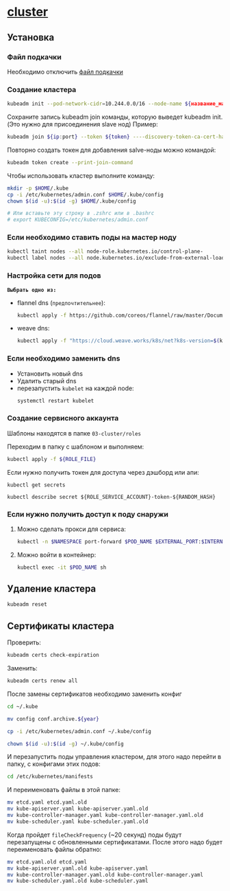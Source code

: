 # [cluster](https://kubernetes.io/docs/setup/production-environment/tools/kubeadm/create-cluster-kubeadm/)

## Установка

### Файл подкачки

Необходимо отключить [файл подкачки](../../common/swap.md)

### Создание кластера

```bash
kubeadm init --pod-network-cidr=10.244.0.0/16 --node-name ${название_мастер_ноды}
```

Сохраните запись kubeadm join команды, которую выведет kubeadm init. (Это нужно для присоединения slave нод) Пример:

```bash
kubeadm join ${ip:port} --token ${token} ----discovery-token-ca-cert-hash ${ca}
```

Повторно создать токен для добавления salve-ноды можно командой:

```bash
kubeadm token create --print-join-command
```

Чтобы использовать кластер выполните команду:

```bash
mkdir -p $HOME/.kube
cp -i /etc/kubernetes/admin.conf $HOME/.kube/config
chown $(id -u):$(id -g) $HOME/.kube/config

# Или вставьте эту строку в .zshrc или в .bashrc
# export KUBECONFIG=/etc/kubernetes/admin.conf
```

### Если необходимо ставить поды на мастер ноду

```bash
kubectl taint nodes --all node-role.kubernetes.io/control-plane-
kubectl label nodes --all node.kubernetes.io/exclude-from-external-load-balancers-
```

### Настройка сети для подов

**`Выбрать одно из:`**

* flannel dns (`предпочтительнее`):
   ```bash
   kubectl apply -f https://github.com/coreos/flannel/raw/master/Documentation/kube-flannel.yml
   ```
* weave dns:
   ```bash
   kubectl apply -f "https://cloud.weave.works/k8s/net?k8s-version=$(kubectl version | base64 | tr -d '\n')"
   ```

### Если необходимо заменить dns

* Установить новый dns
* Удалить старый dns
* перезапустить `kubelet` на каждой node:
  ```bash
  systemctl restart kubelet
  ```

### Создание сервисного аккаунта

Шаблоны находятся в папке `03-cluster/roles`

Переходим в папку с шаблоном и выполняем:

```bash
kubectl apply -f ${ROLE_FILE}
```

Если нужно получить токен для доступа через дэшборд или апи:

```cubectl
kubectl get secrets

kubectl describe secret ${ROLE_SERVICE_ACCOUNT}-token-${RANDOM_HASH}
```

### Если нужно получить доступ к поду снаружи

1. Можно сделать прокси для сервиса:
   ```bash
   kubectl -n $NAMESPACE port-forward $POD_NAME $EXTERNAL_PORT:$INTERNAL_PORT
   ```
2. Можно войти в контейнер:
   ```bash
   kubectl exec -it $POD_NAME sh
   ```

## Удаление кластера

```bash
kubeadm reset
```

## Сертификаты кластера

Проверить:

```bash
kubeadm certs check-expiration
```

Заменить:

```bash
kubeadm certs renew all
```

После замены сертификатов необходимо заменить конфиг

```bash
cd ~/.kube

mv config conf.archive.${year}

cp -i /etc/kubernetes/admin.conf ~/.kube/config

chown $(id -u):$(id -g) ~/.kube/config 
```

И перезапустить поды управления кластером, для этого надо перейти в папку, с конфигами этих подов:

```bash
cd /etc/kubernetes/manifests
```

И переименовать файлы в этой папке:

```bash
mv etcd.yaml etcd.yaml.old
mv kube-apiserver.yaml kube-apiserver.yaml.old
mv kube-controller-manager.yaml kube-controller-manager.yaml.old
mv kube-scheduler.yaml kube-scheduler.yaml.old
```

Когда пройдет `fileCheckFrequency` (~20 секунд) поды будут перезапущены с обновленными сертификатами. После этого надо будет переименовать файлы обратно:

```bash
mv etcd.yaml.old etcd.yaml
mv kube-apiserver.yaml.old kube-apiserver.yaml
mv kube-controller-manager.yaml.old kube-controller-manager.yaml
mv kube-scheduler.yaml.old kube-scheduler.yaml
```
